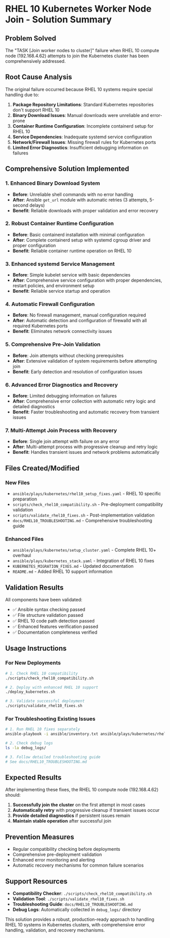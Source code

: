 # RHEL 10 Kubernetes Worker Node Join - Solution Summary

## Problem Solved
The "TASK [Join worker nodes to cluster]" failure when RHEL 10 compute node (192.168.4.62) attempts to join the Kubernetes cluster has been comprehensively addressed.

## Root Cause Analysis
The original failure occurred because RHEL 10 systems require special handling due to:

1. **Package Repository Limitations**: Standard Kubernetes repositories don't support RHEL 10
2. **Binary Download Issues**: Manual downloads were unreliable and error-prone
3. **Container Runtime Configuration**: Incomplete containerd setup for RHEL 10
4. **Service Dependencies**: Inadequate systemd service configuration
5. **Network/Firewall Issues**: Missing firewall rules for Kubernetes ports
6. **Limited Error Diagnostics**: Insufficient debugging information on failures

## Comprehensive Solution Implemented

### 1. Enhanced Binary Download System
- **Before**: Unreliable shell commands with no error handling
- **After**: Ansible `get_url` module with automatic retries (3 attempts, 5-second delays)
- **Benefit**: Reliable downloads with proper validation and error recovery

### 2. Robust Container Runtime Configuration
- **Before**: Basic containerd installation with minimal configuration
- **After**: Complete containerd setup with systemd cgroup driver and proper configuration
- **Benefit**: Reliable container runtime operation on RHEL 10

### 3. Enhanced systemd Service Management
- **Before**: Simple kubelet service with basic dependencies
- **After**: Comprehensive service configuration with proper dependencies, restart policies, and environment setup
- **Benefit**: Reliable service startup and operation

### 4. Automatic Firewall Configuration
- **Before**: No firewall management, manual configuration required
- **After**: Automatic detection and configuration of firewalld with all required Kubernetes ports
- **Benefit**: Eliminates network connectivity issues

### 5. Comprehensive Pre-Join Validation
- **Before**: Join attempts without checking prerequisites
- **After**: Extensive validation of system requirements before attempting join
- **Benefit**: Early detection and resolution of configuration issues

### 6. Advanced Error Diagnostics and Recovery
- **Before**: Limited debugging information on failures
- **After**: Comprehensive error collection with automatic retry logic and detailed diagnostics
- **Benefit**: Faster troubleshooting and automatic recovery from transient issues

### 7. Multi-Attempt Join Process with Recovery
- **Before**: Single join attempt with failure on any error
- **After**: Multi-attempt process with progressive cleanup and retry logic
- **Benefit**: Handles transient issues and network problems automatically

## Files Created/Modified

### New Files
- `ansible/plays/kubernetes/rhel10_setup_fixes.yaml` - RHEL 10 specific preparation
- `scripts/check_rhel10_compatibility.sh` - Pre-deployment compatibility validation
- `scripts/validate_rhel10_fixes.sh` - Post-implementation validation
- `docs/RHEL10_TROUBLESHOOTING.md` - Comprehensive troubleshooting guide

### Enhanced Files
- `ansible/plays/kubernetes/setup_cluster.yaml` - Complete RHEL 10+ overhaul
- `ansible/plays/kubernetes_stack.yaml` - Integration of RHEL 10 fixes
- `KUBERNETES_MIGRATION_FIXES.md` - Updated documentation
- `README.md` - Added RHEL 10 support information

## Validation Results
All components have been validated:
- ✅ Ansible syntax checking passed
- ✅ File structure validation passed
- ✅ RHEL 10 code path detection passed
- ✅ Enhanced features verification passed
- ✅ Documentation completeness verified

## Usage Instructions

### For New Deployments
```bash
# 1. Check RHEL 10 compatibility
./scripts/check_rhel10_compatibility.sh

# 2. Deploy with enhanced RHEL 10 support
./deploy_kubernetes.sh

# 3. Validate successful deployment
./scripts/validate_rhel10_fixes.sh
```

### For Troubleshooting Existing Issues
```bash
# 1. Run RHEL 10 fixes separately
ansible-playbook -i ansible/inventory.txt ansible/plays/kubernetes/rhel10_setup_fixes.yaml

# 2. Check debug logs
ls -la debug_logs/

# 3. Follow detailed troubleshooting guide
# See docs/RHEL10_TROUBLESHOOTING.md
```

## Expected Results
After implementing these fixes, the RHEL 10 compute node (192.168.4.62) should:

1. **Successfully join the cluster** on the first attempt in most cases
2. **Automatically retry** with progressive cleanup if transient issues occur
3. **Provide detailed diagnostics** if persistent issues remain
4. **Maintain stable operation** after successful join

## Prevention Measures
- Regular compatibility checking before deployments
- Comprehensive pre-deployment validation
- Enhanced error monitoring and alerting
- Automatic recovery mechanisms for common failure scenarios

## Support Resources
- **Compatibility Checker**: `./scripts/check_rhel10_compatibility.sh`
- **Validation Tool**: `./scripts/validate_rhel10_fixes.sh`
- **Troubleshooting Guide**: `docs/RHEL10_TROUBLESHOOTING.md`
- **Debug Logs**: Automatically collected in `debug_logs/` directory

This solution provides a robust, production-ready approach to handling RHEL 10 systems in Kubernetes clusters, with comprehensive error handling, validation, and recovery mechanisms.